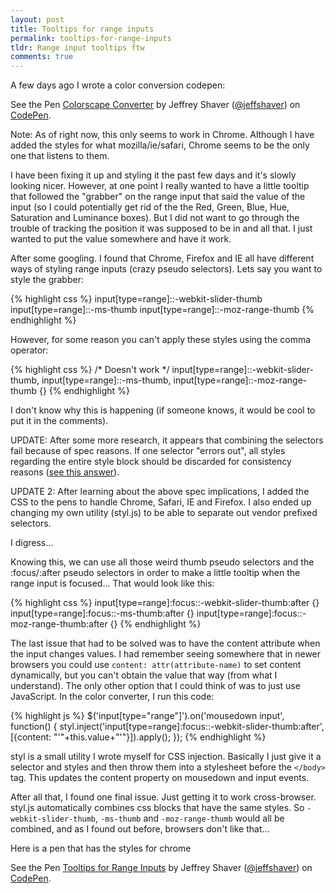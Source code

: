 ```yaml
---
layout: post
title: Tooltips for range inputs
permalink: tooltips-for-range-inputs
tldr: Range input tooltips ftw
comments: true
---
```


A few days ago I wrote a color conversion codepen:

<p data-height="268" data-theme-id="17657" data-slug-hash="KAGaB" data-default-tab="result" data-user="jeffshaver" class='codepen'>See the Pen <a href='http://codepen.io/jeffshaver/pen/KAGaB/'>Colorscape Converter</a> by Jeffrey Shaver (<a href='http://codepen.io/jeffshaver'>@jeffshaver</a>) on <a href='http://codepen.io'>CodePen</a>.</p>
<script async src="//assets.codepen.io/assets/embed/ei.js"></script>

Note: As of right now, this only seems to work in Chrome. Although I have added the styles for what mozilla/ie/safari, Chrome seems to be the only one that listens to them.

I have been fixing it up and styling it the past few days and it's slowly looking nicer. However, at one point I really wanted to have a little tooltip that followed the "grabber" on the range input that said the value of the input (so I could potentially get rid of the the Red, Green, Blue, Hue, Saturation and Luminance boxes). But I did not want to go through the trouble of tracking the position it was supposed to be in and all that. I just wanted to put the value somewhere and have it work.

After some googling. I found that Chrome, Firefox and IE all have different ways of styling range inputs (crazy pseudo selectors). Lets say you want to style the grabber:

{% highlight css %}
input[type=range]::-webkit-slider-thumb
input[type=range]::-ms-thumb
input[type=range]::-moz-range-thumb
{% endhighlight %}

However, for some reason you can't apply these styles using the comma operator:

{% highlight css %}
/* Doesn't work */
input[type=range]::-webkit-slider-thumb, input[type=range]::-ms-thumb, input[type=range]::-moz-range-thumb {}
{% endhighlight %}

I don't know why this is happening (if someone knows, it would be cool to put it in the comments).

UPDATE:
After some more research, it appears that combining the selectors fail because of spec reasons. If one selector "errors out", all styles regarding the entire style block should be discarded for consistency reasons ([see this answer](http://stackoverflow.com/questions/13816764/invalid-css-selector-causes-rule-to-be-dropped-what-is-the-rationale/13831877#13831877)).

UPDATE 2:
After learning about the above spec implications, I added the CSS to the pens to handle Chrome, Safari, IE and Firefox. I also ended up changing my own utility (styl.js) to be able to separate out vendor prefixed selectors.

I digress...

Knowing this, we can use all those weird thumb pseudo selectors and the :focus/:after pseudo selectors in order to make a little tooltip when the range input is focused... That would look like this:

{% highlight css %}
input[type=range]:focus::-webkit-slider-thumb:after {}
input[type=range]:focus::-ms-thumb:after {}
input[type=range]:focus::-moz-range-thumb:after {}
{% endhighlight %}

The last issue that had to be solved was to have the content attribute when the input changes values. I had remember seeing somewhere that in newer browsers you could use ```content: attr(attribute-name)``` to set content dynamically, but you can't obtain the value that way (from what I understand). The only other option that I could think of was to just use JavaScript. In the color converter, I run this code:

{% highlight js %}
$('input[type="range"]').on('mousedown input', function() {
  styl.inject('input[type=range]:focus::-webkit-slider-thumb:after', [{content: "'"+this.value+"'"}]).apply();
});
{% endhighlight %}

styl is a small utility I wrote myself for CSS injection. Basically I just give it a selector and styles and then throw them into a stylesheet before the ```</body>``` tag. This updates the content property on mousedown and input events.

After all that, I found one final issue. Just getting it to work cross-browser. styl.js automatically combines css blocks that have the same styles. So ```-webkit-slider-thumb```, ```-ms-thumb``` and ```-moz-range-thumb``` would all be combined, and as I found out before, browsers don't like that...

Here is a pen that has the styles for chrome

<p data-height="268" data-theme-id="17657" data-slug-hash="hyqmv" data-default-tab="result" data-user="jeffshaver" class='codepen'>See the Pen <a href='http://codepen.io/jeffshaver/pen/hyqmv/'>Tooltips for Range Inputs</a> by Jeffrey Shaver (<a href='http://codepen.io/jeffshaver'>@jeffshaver</a>) on <a href='http://codepen.io'>CodePen</a>.</p>
<script async src="//assets.codepen.io/assets/embed/ei.js"></script>
